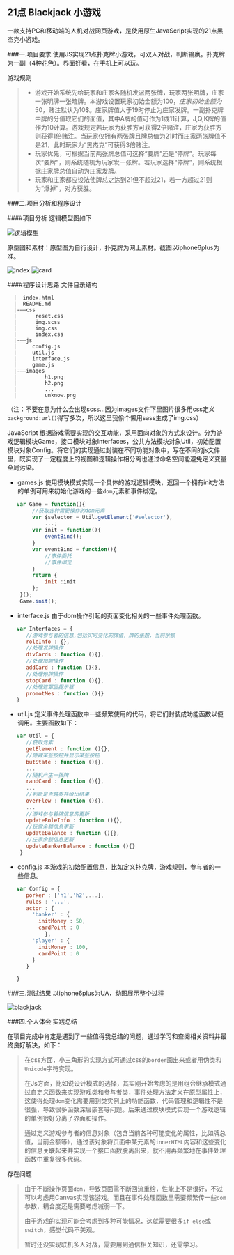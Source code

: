 ## 21点 Blackjack 小游戏
一款支持PC和移动端的人机对战网页游戏，是使用原生JavaScript实现的21点黑杰克小游戏。

###一.项目要求
使用JS实现21点扑克牌小游戏，可双人对战，判断输赢。扑克牌为一副（4种花色）。界面好看，在手机上可以玩。

游戏规则
> * 游戏开始系统先给玩家和庄家各随机发派两张牌，玩家两张明牌，庄家一张明牌一张暗牌。本游戏设置玩家初始金额为100$，庄家初始金额为50$，赌注默认为10$。庄家牌值大于19时停止为庄家发牌。一副扑克牌中牌的分值取它们的面值，其中A牌的值可作为1或11计算，J,Q,K牌的值作为10计算。游戏规定若玩家为获胜方可获得2倍赌注，庄家为获胜方则获得1倍赌注。当玩家仅拥有两张牌且牌总值为21时而庄家两张牌值不是21，此时玩家为“黑杰克”可获得3倍赌注。
> * 玩家优先，可根据当前两张牌总值可选择“要牌”还是“停牌”。玩家每次“要牌”，则系统随机为玩家发一张牌。若玩家选择“停牌”，则系统根据庄家牌总值自动为庄家发牌。
> * 玩家和庄家都应设法使牌总之达到21但不超过21，若一方超过21则为“爆掉”，对方获胜。


###二.项目分析和程序设计

####项目分析
逻辑模型图如下

![逻辑模型](file:///C:/Users/venoral/Desktop/逻辑模型.png)

原型图和素材：原型图为自行设计，扑克牌为网上素材。截图以iphone6plus为准。

![index](file:///C:/Users/venoral/Desktop/index.jpg) ![card](file:///C:/Users/venoral/Desktop/card.png) 

####程序设计思路
文件目录结构 
```
  |  index.html
  |  README.md
  |-——css
  |      reset.css
  |      img.scss
  |      img.css
  |      index.css
  |-——js
  |     config.js
  |     util.js
  |     interface.js
  |     game.js
  |-——images
  |         h1.png
  |         h2.png
  |         ...
  |         unknow.png
```
（注：不要在意为什么会出现scss...因为images文件下里图片很多用css定义```background:url()```得写多次，所以这里我偷个懒用sass生成了img.css）

JavaScript 根据游戏需要实现的交互功能，采用面向对象的方式来设计。分为游戏逻辑模块Game，接口模块对象Interfaces，公共方法模块对象Util，初始配置模块对象Config。将它们的实现通过封装在不同功能对象中，写在不同的js文件里，既实现了一定程度上的视图和逻辑操作相分离也通过命名空间能避免定义变量全局污染。

* games.js 使用模块模式实现一个具体的游戏逻辑模块，返回一个拥有init方法的单例可用来初始化游戏的一些```dom```元素和事件绑定。
```javascript
   var Game = function(){
        //获取各种需要操作的dom元素
        var $selector = Util.getElement('#selector'),
            ...;
        var init = function(){
            eventBind();
        }
        var eventBind = function(){
            //事件委托
            //事件绑定
        }
        return {
            init :init
        };
    }(); 
    Game.init();
```
* interface.js 由于dom操作引起的页面变化相关的一些事件处理函数。
```javascript
   var Interfaces = {
      //游戏参与者的信息,包括实时变化的牌值，牌的张数，当前余额
      roleInfo : {},
      //处理发牌操作
      divCards : function (){},
      //处理加牌操作
      addCard : function (){},
      //处理停牌操作
      stopCard : function (){},
      //处理遮罩层提示框
      promotMes : function (){}
   }
```
* util.js 定义事件处理函数中一些频繁使用的代码，将它们封装成功能函数以便调用。主要函数如下：
```javascript
   var Util = {
      //获取元素
      getElement : function (){},
      //隐藏某些按钮并显示某些按钮
      butState : function (){},
      ...
      //随机产生一张牌
      randCard : function (){},
      ...
      //判断是否越界并给出结果
      overFlow : function (){},
      ...
      //游戏参与着牌信息的更新
      updateRoleInfo : function (){},
      //玩家余额信息更新
      updateBalance : function (){},
      //庄家余额信息更新
      updateBankerBalance : function (){}
    }
```
* config.js 本游戏的初始配置信息，比如定义扑克牌，游戏规则，参与者的一些信息。
```javascript
   var Config = {
      porker : ['h1','h2',...],
      rules : '...',
      actor : {
        'banker' : {
          initMoney : 50,
          cardPoint : 0
            },
        'player' : {
          initMoney : 100,
          cardPoint : 0
        }
      }

   }
```

###三.测试结果
以iphone6plus为UA，动图展示整个过程

![blackjack](file:///C:/Users/venoral/Desktop/blackjack.gif)

###四.个人体会
实践总结

在项目完成中肯定是遇到了一些值得我总结的问题，通过学习和查阅相关资料并最终良好解决，如下：
> 在css方面，小三角形的实现方式可通过css的```border```画出来或者用伪类和```Unicode```字符实现。
> 
> 在Js方面，比如说设计模式的选择，其实刚开始考虑的是用组合继承模式通过自定义函数来实现游戏类和参与者类，事件处理方法定义在原型属性上，这使得处理```dom```变化需要用到类实例上的功能函数，代码管理和逻辑性不是很强，导致很多函数深层嵌套等问题。后来通过模块模式实现一个游戏逻辑的单例很好分离了界面和操作。
> 
> 通过定义游戏参与者的信息对象（包含当前各种可能变化的属性，比如牌总值，当前金额等），通过该对象将页面中某元素的```innerHTML```内容和这些变化的信息关联起来并实现一个接口函数脱离出来，就不用再频繁地在事件处理函数中重复很多代码。

存在问题
> 由于不断操作页面```dom```，导致页面需不断回流重绘，性能上不是很好，不过可以考虑用Canvas实现该游戏。而且在事件处理函数里需要频繁传一些```dom```参数，耦合度还是需要考虑减弱一下。
> 
> 由于游戏的实现可能会考虑到多种可能情况，这就需要很多```if else```或```switch```，感觉代码不美观。
> 
> 暂时还没实现联机多人对战，需要用到通信相关知识，还需学习。

